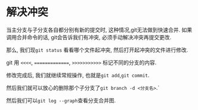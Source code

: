 # 解决冲突
当主分支与子分支各自都分别有新的提交时, 这种情况,git无法做到快速合并.
如果调用合并命令的话, git会告诉我们有冲突, 必须手动解决冲突再提交更改.

那么, 我们现`git status` 看看哪个文件起冲突,
然后打开起冲突的文件进行修改.

git 用 `<<<<`, `=============`, `>>>>>>>>>>>` 标记不同的分支的内容.

修改完成后, 我们就继续常规操作, 也就是`git add`,`git commit`.

然后我们就可以放心的删除那个子分支了`git branch -d <分支名>`.`

然后我们可以`git log --graph`查看分支合并图.